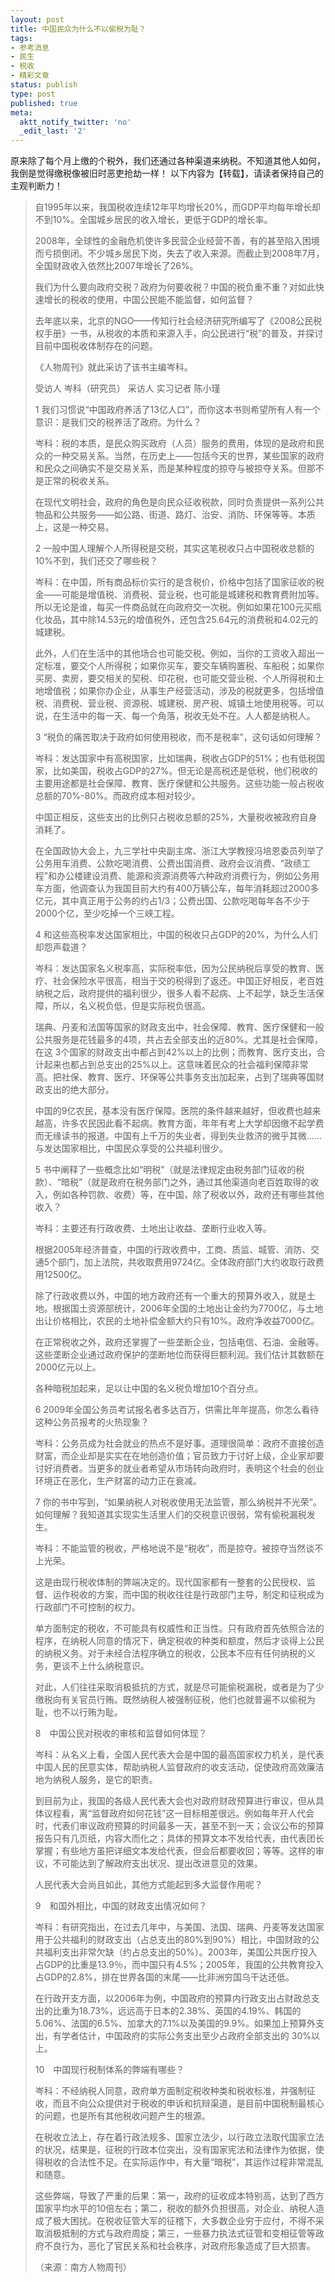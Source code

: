```yaml
---
layout: post
title: 中国民众为什么不以偷税为耻？
tags:
- 参考消息
- 民生
- 税收
- 精彩文章
status: publish
type: post
published: true
meta:
  aktt_notify_twitter: 'no'
  _edit_last: '2'
---
```

原来除了每个月上缴的个税外，我们还通过各种渠道来纳税。不知道其他人如何，我倒是觉得缴税像被旧时恶吏抢劫一样！
以下内容为【转载】，请读者保持自己的主观判断力！

<blockquote>自1995年以来，我国税收连续12年平均增长20%，而GDP平均每年增长却不到10%。全国城乡居民的收入增长，更低于GDP的增长率。

2008年，全球性的金融危机使许多民营企业经营不善，有的甚至陷入困境而亏损倒闭。不少城乡居民下岗，失去了收入来源。而截止到2008年7月，全国财政收入依然比2007年增长了26%。

我们为什么要向政府交税？政府为何要收税？中国的税负重不重？对如此快速增长的税收的使用，中国公民能不能监督，如何监督？

去年底以来，北京的NGO——传知行社会经济研究所编写了《2008公民税权手册》一书，从税收的本质和来源入手，向公民进行“税”的普及，并探讨目前中国税收体制存在的问题。

《人物周刊》就此采访了该书主编岑科。

受访人 岑科（研究员） 采访人 实习记者 陈小瑾

1 我们习惯说“中国政府养活了13亿人口”，而你这本书则希望所有人有一个意识：是我们交的税养活了政府。为什么？

岑科：税的本质，是民众购买政府（人员）服务的费用，体现的是政府和民众的一种交易关系。当然，在历史上——包括今天的世界，某些国家的政府和民众之间确实不是交易关系，而是某种程度的掠夺与被掠夺关系。但那不是正常的税收关系。

在现代文明社会，政府的角色是向民众征收税款，同时负责提供一系列公共物品和公共服务——如公路、街道、路灯、治安、消防、环保等等。本质上，这是一种交易。

2 一般中国人理解个人所得税是交税，其实这笔税收只占中国税收总额的10%不到，我们还交了哪些税？

岑科：在中国，所有商品标价实行的是含税价，价格中包括了国家征收的税金——可能是增值税、消费税、营业税，也可能是城建税和教育费附加等。所以无论是谁，每买一件商品就在向政府交一次税。例如如果花100元买瓶化妆品，其中除14.53元的增值税外，还包含25.64元的消费税和4.02元的城建税。

此外，人们在生活中的其他场合也可能交税。例如，当你的工资收入超出一定标准，要交个人所得税；如果你买车，要交车辆购置税、车船税；如果你买房、卖房，要交相关的契税、印花税，也可能交营业税、个人所得税和土地增值税；如果你办企业，从事生产经营活动，涉及的税就更多，包括增值税、消费税、营业税、资源税、城建税、房产税、城镇土地使用税等。可以说，在生活中的每一天、每一个角落，税收无处不在。人人都是纳税人。

3 “税负的痛苦取决于政府如何使用税收，而不是税率”，这句话如何理解？

岑科：发达国家中有高税国家，比如瑞典，税收占GDP的51%；也有低税国家，比如美国，税收占GDP的27%。但无论是高税还是低税，他们税收的主要用途都是社会保障、教育、医疗保健和公共服务。这些功能一般占税收总额的70%-80%。而政府成本相对较少。

中国正相反，这些支出的比例只占税收总额的25%，大量税收被政府自身消耗了。

在全国政协大会上，九三学社中央副主席、浙江大学教授冯培恩委员列举了公务用车消费、公款吃喝消费、公费出国消费、政府会议消费、“政绩工程”和办公楼建设消费、能源和资源消费等六种政府消费行为，例如公务用车方面，他调查认为我国目前大约有400万辆公车，每年消耗超过2000多亿元，其中真正用于公务的约占1/3；公费出国、公款吃喝每年各不少于2000个亿，至少吃掉一个三峡工程。

4 和这些高税率发达国家相比，中国的税收只占GDP的20%，为什么人们却怨声载道？

岑科：发达国家名义税率高，实际税率低，因为公民纳税后享受的教育、医疗、社会保险水平很高，相当于交的税得到了返还。中国正好相反，老百姓纳税之后，政府提供的福利很少，很多人看不起病、上不起学，缺乏生活保障，所以，名义税负低，但是实际税负很高。

瑞典、丹麦和法国等国家的财政支出中，社会保障、教育、医疗保健和一般公共服务是花钱最多的4项，共占去全部支出的近80%。尤其是社会保障，在这 3个国家的财政支出中都占到42%以上的比例；而教育、医疗支出，合计起来也都占到总支出的25%以上。这意味着民众的社会福利保障非常高。把社保、教育、医疗、环保等公共事务支出加起来，占到了瑞典等国财政支出的绝大部分。

中国的9亿农民，基本没有医疗保障。医院的条件越来越好，但收费也越来越高，许多农民因此看不起病。教育方面，年年有考上大学却因缴不起学费而无缘读书的报道。中国有上千万的失业者，得到失业救济的微乎其微……与发达国家相比，中国民众享受的公共福利很少。

5 书中阐释了一些概念比如“明税”（就是法律规定由税务部门征收的税款）、“暗税”（就是政府在税务部门之外，通过其他渠道向老百姓取得的收入，例如各种罚款、收费）等，在中国，除了税收以外，政府还有哪些其他收入？

岑科：主要还有行政收费、土地出让收益、垄断行业收入等。

根据2005年经济普查，中国的行政收费中，工商、质监、城管、消防、交通5个部门，加上法院，共收取费用9724亿。全体政府部门大约收取行政费用12500亿。

除了行政收费以外，中国的地方政府还有一个重大的预算外收入，就是土地。根据国土资源部统计，2006年全国的土地出让金约为7700亿，与土地出让价格相比，农民的土地补偿金额大约只有10%。政府净收益7000亿。

在正常税收之外，政府还掌握了一些垄断企业，包括电信、石油、金融等。这些垄断企业通过政府保护的垄断地位而获得巨额利润。我们估计其数额在2000亿元以上。

各种暗税加起来，足以让中国的名义税负增加10个百分点。

6 2009年全国公务员考试报名者多达百万，供需比年年提高，你怎么看待这种公务员报考的火热现象？

岑科：公务员成为社会就业的热点不是好事。道理很简单：政府不直接创造财富，而企业却是实实在在地创造价值；官员致力于讨好上级，企业家却要讨好消费者。当更多的就业者希望从市场转向政府时，表明这个社会的创业环境正在恶化，生产财富的动力正在衰减。

7 你的书中写到，“如果纳税人对税收使用无法监管，那么纳税并不光荣”。如何理解？我知道其实现实生活里人们的交税意识很弱，常有偷税漏税发生。

岑科：不能监管的税收，严格地说不是“税收”，而是掠夺。被掠夺当然谈不上光荣。

这是由现行税收体制的弊端决定的。现代国家都有一整套的公民授权、监督、运作税收的方案，而中国的税收往往是行政部门主导，制定和征税成为行政部门不可控制的权力。

单方面制定的税收，不可能具有权威性和正当性。只有政府首先依照合法的程序，在纳税人同意的情况下，确定税收的种类和额度，然后才谈得上公民的纳税义务。对于未经合法程序确立的税收，公民本不应有任何纳税的义务，更谈不上什么纳税意识。

对此，人们往往采取消极抵抗的方式，就是尽可能偷税漏税，或者是为了少缴税向有关官员行贿。既然纳税人被强制征税，他们也就普遍不以偷税为耻，也不以行贿为耻。

8　中国公民对税收的审核和监督如何体现？

岑科：从名义上看，全国人民代表大会是中国的最高国家权力机关，是代表中国人民的民意实体，帮助纳税人监督政府的收支活动，促使政府高效廉洁地为纳税人服务，是它的职责。

到目前为止，我国的各级人民代表大会也对政府财政预算进行审议，但从具体议程看，离“监督政府如何花钱”这一目标相差很远。例如每年开人代会时，代表们审议政府预算的时间最多一天，甚至不到一天；会议公布的预算报告只有几页纸，内容大而化之；具体的预算文本不发给代表，由代表团长掌握；有些地方虽把详细文本发给代表，但会后都要收回；等等。这样的审议，不可能达到了解政府支出状况、提出改进意见的效果。

人民代表大会尚且如此，其他方式能起到多大监督作用呢？

9　和国外相比，中国的财政支出情况如何？

岑科：有研究指出，在过去几年中，与美国、法国、瑞典、丹麦等发达国家用于公共福利的财政支出（占总支出的80%到90%）相比，中国财政的公共福利支出非常欠缺（约占总支出的50%）。2003年，美国公共医疗投入占GDP的比重是13.9％，而中国只有4.5%；2005年，我国的公共教育投入占GDP的2.8%，排在世界各国的末尾——比非洲穷国乌干达还低。

在行政开支方面，以2006年为例，中国政府的预算内行政支出占财政总支出的比重为18.73%，远远高于日本的2.38%、英国的4.19%、韩国的5.06%、法国的6.5%、加拿大的7.1%以及美国的9.9%。如果加上预算外支出，有学者估计，中国政府的实际公务支出至少占政府全部支出的 30%以上。

10　中国现行税制体系的弊端有哪些？

岑科：不经纳税人同意，政府单方面制定税收种类和税收标准，并强制征收，而且不向公众提供对于税收的申诉和抗辩渠道，是目前中国税制最核心的问题，也是所有其他税收问题产生的根源。

在税收立法上，存在着行政法规多、国家立法少，以行政立法取代国家立法的状况，结果是，征税的行政本位突出，没有国家宪法和法律作为依据，使得税收的合法性不足。在实际运作中，有大量“暗税”，其运作过程非常混乱和随意。

这些弊端，导致了严重的后果：第一，政府的征收成本特别高，达到了西方国家平均水平的10倍左右；第二，税收的额外负担很高，对企业、纳税人造成了极大困扰。在税收征管大军的征稽下，大多数企业穷于应付，不得不采取消极抵制的方式与政府周旋；第三，一些暴力执法式征管和变相征管等政府不良行为，恶化了官民关系和社会秩序，对政府形象造成了巨大损害。

（来源：南方人物周刊）</blockquote>
